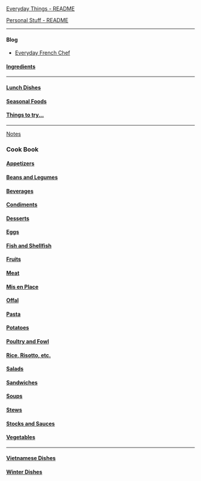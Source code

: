[Everyday Things - README](https://github.com/vmsmith/EDT/blob/master/README.md)

[Personal Stuff - README](https://github.com/vmsmith/things/blob/master/README.md)

-----  
#### Blog  

* [Everyday French Chef](https://everydayfrenchchef.com/)  

#### [Ingredients](https://github.com/vmsmith/CookBook/blob/master/ingredients.md)   

-----

#### [Lunch Dishes](https://github.com/vmsmith/CookBook/blob/master/dishes_lunch.md)   

#### [Seasonal Foods](https://github.com/vmsmith/CookBook/blob/master/dishes_seasonal.md)  

#### [Things to try...](https://github.com/vmsmith/CookBook/blob/master/dishes_to_try.md)  

-----  

[Notes](https://github.com/vmsmith/CookBook/blob/master/notes.md)

### Cook Book  

#### [Appetizers](https://github.com/vmsmith/CookBook/blob/master/appetizers.md)  

#### [Beans and Legumes](https://github.com/vmsmith/CookBook/blob/master/beans_legumes.md)

#### [Beverages](https://github.com/vmsmith/CookBook/blob/master/beverages.md)

#### [Condiments](https://github.com/vmsmith/CookBook/blob/master/condiments.md)  

#### [Desserts](https://github.com/vmsmith/CookBook/blob/master/desserts.md)  

#### [Eggs](https://github.com/vmsmith/CookBook/blob/master/eggs.md)

#### [Fish and Shellfish](https://github.com/vmsmith/CookBook/blob/master/fish_shellfish.md)

#### [Fruits](https://github.com/vmsmith/CookBook/blob/master/fruits.md)

#### [Meat](https://github.com/vmsmith/CookBook/blob/master/meat.md)  

#### [Mis en Place](https://github.com/vmsmith/CookBook/blob/master/mis_en_place.md)

#### [Offal](https://github.com/vmsmith/CookBook/blob/master/offal.md)

#### [Pasta](https://github.com/vmsmith/CookBook/blob/master/pasta.md)

#### [Potatoes](https://github.com/vmsmith/CookBook/blob/master/potatoes.md)

#### [Poultry and Fowl](https://github.com/vmsmith/CookBook/blob/master/poultry_fowl.md)

#### [Rice, Risotto, etc.](https://github.com/vmsmith/CookBook/blob/master/rice_risotto.md)

#### [Salads](https://github.com/vmsmith/CookBook/blob/master/salads.md)  

#### [Sandwiches](https://github.com/vmsmith/CookBook/blob/master/sandwiches.md)  

#### [Soups](https://github.com/vmsmith/CookBook/blob/master/soups.md)  

#### [Stews](https://github.com/vmsmith/CookBook/blob/master/stews.md)    

#### [Stocks and Sauces](https://github.com/vmsmith/CookBook/blob/master/sauces.md)  

#### [Vegetables](https://github.com/vmsmith/CookBook/blob/master/vegetables.md)  

-----  

#### [Vietnamese Dishes](https://github.com/vmsmith/CookBook/blob/master/dishes_vietnamese.md)  

#### [Winter Dishes](https://github.com/vmsmith/CookBook/blob/master/misc_winter_dishes.md)


